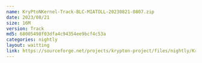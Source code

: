 ```yaml
---
name: KryPtoNKernel-Track-BLC-MIATOLL-20230821-0807.zip
date: 2023/08/21
size: 16M
version: Track
md5: 68005498f03dfa4c94354ee9bcf4c53a
categories: nightly
layout: waitting
link: https://sourceforge.net/projects/krypton-project/files/nightly/KryPtoNKernel-Track-BLC-MIATOLL-20230821-0807.zip
---
```

